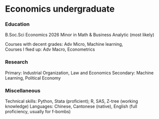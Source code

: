 # Economics undergraduate

### Education
B.Soc.Sci Economics 2026
Minor in Math & Business Analytic (most likely)

Courses with decent grades: Adv Micro, Machine learning,  
Courses I fked up: Adv Macro, Econometrics  


### Research
Primary: Industrial Organization, Law and Economics
Secondary: Machine Learning, Political Economy

### Miscellaneous
Technical skills: Python, Stata (proficient); R, SAS, Z-tree (working knowledge)
Languages: Chinese, Cantonese (native), English (full proficiency, usually for f-bombs)
